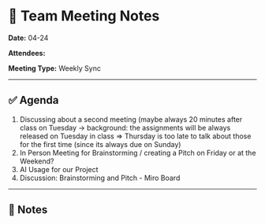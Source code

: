 # 📝 Team Meeting Notes

**Date:** 04-24  

**Attendees:**   

**Meeting Type:** Weekly Sync

---

## ✅ Agenda

1. Discussing about a second meeting (maybe always 20 minutes after class on Tuesday -> background: the assignments will be always released on Tuesday in class => Thursday is too late to talk about those for the first time (since its always due on Sunday)
2. In Person Meeting for Brainstorming / creating a Pitch on Friday or at the Weekend?
3. AI Usage for our Project
4. Discussion: Brainstorming and Pitch - Miro Board

---

## 📌 Notes
